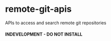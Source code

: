 # remote-git-apis
APIs to access and search remote git repositories

#### INDEVELOPMENT - DO NOT INSTALL
